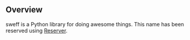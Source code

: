 
## Overview
sweff is a Python library for doing awesome things.
This name has been reserved using [Reserver](https://github.com/openscilab/reserver).
